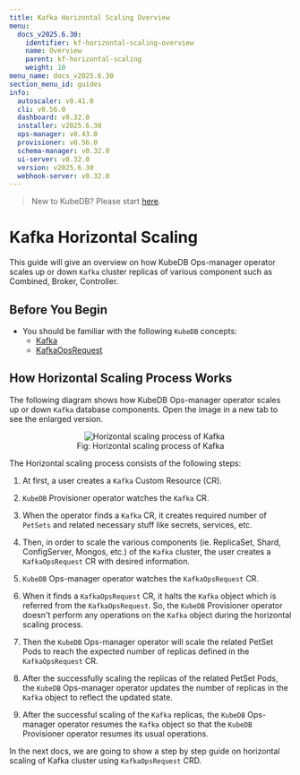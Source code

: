 ```yaml
---
title: Kafka Horizontal Scaling Overview
menu:
  docs_v2025.6.30:
    identifier: kf-horizontal-scaling-overview
    name: Overview
    parent: kf-horizontal-scaling
    weight: 10
menu_name: docs_v2025.6.30
section_menu_id: guides
info:
  autoscaler: v0.41.0
  cli: v0.56.0
  dashboard: v0.32.0
  installer: v2025.6.30
  ops-manager: v0.43.0
  provisioner: v0.56.0
  schema-manager: v0.32.0
  ui-server: v0.32.0
  version: v2025.6.30
  webhook-server: v0.32.0
---
```


> New to KubeDB? Please start [here](/docs/v2025.6.30/README).

# Kafka Horizontal Scaling

This guide will give an overview on how KubeDB Ops-manager operator scales up or down `Kafka` cluster replicas of various component such as Combined, Broker, Controller.

## Before You Begin

- You should be familiar with the following `KubeDB` concepts:
    - [Kafka](/docs/v2025.6.30/guides/kafka/concepts/kafka)
    - [KafkaOpsRequest](/docs/v2025.6.30/guides/kafka/concepts/kafkaopsrequest)

## How Horizontal Scaling Process Works

The following diagram shows how KubeDB Ops-manager operator scales up or down `Kafka` database components. Open the image in a new tab to see the enlarged version.

<figure align="center">
  <img alt="Horizontal scaling process of Kafka" src="/docs/v2025.6.30/images/day-2-operation/kafka/kf-horizontal-scaling.svg">
<figcaption align="center">Fig: Horizontal scaling process of Kafka</figcaption>
</figure>

The Horizontal scaling process consists of the following steps:

1. At first, a user creates a `Kafka` Custom Resource (CR).

2. `KubeDB` Provisioner  operator watches the `Kafka` CR.

3. When the operator finds a `Kafka` CR, it creates required number of `PetSets` and related necessary stuff like secrets, services, etc.

4. Then, in order to scale the various components (ie. ReplicaSet, Shard, ConfigServer, Mongos, etc.) of the `Kafka` cluster, the user creates a `KafkaOpsRequest` CR with desired information.

5. `KubeDB` Ops-manager operator watches the `KafkaOpsRequest` CR.

6. When it finds a `KafkaOpsRequest` CR, it halts the `Kafka` object which is referred from the `KafkaOpsRequest`. So, the `KubeDB` Provisioner  operator doesn't perform any operations on the `Kafka` object during the horizontal scaling process.

7. Then the `KubeDB` Ops-manager operator will scale the related PetSet Pods to reach the expected number of replicas defined in the `KafkaOpsRequest` CR.

8. After the successfully scaling the replicas of the related PetSet Pods, the `KubeDB` Ops-manager operator updates the number of replicas in the `Kafka` object to reflect the updated state.

9. After the successful scaling of the `Kafka` replicas, the `KubeDB` Ops-manager operator resumes the `Kafka` object so that the `KubeDB` Provisioner  operator resumes its usual operations.

In the next docs, we are going to show a step by step guide on horizontal scaling of Kafka cluster using `KafkaOpsRequest` CRD.